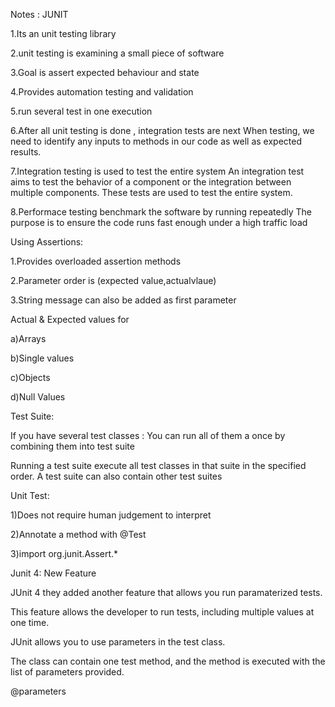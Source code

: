
Notes : JUNIT

1.Its an unit testing library

2.unit testing is examining a small piece of software

3.Goal is assert expected behaviour and state

4.Provides automation testing and validation

5.run several test in one execution

6.After all unit testing is done , integration tests are next
 When testing, we need to identify any inputs to methods in our code as well as expected results.

7.Integration testing is used to test the entire system
  An integration test aims to test the behavior of a component or the integration between multiple components. These tests are used to test the entire system.

8.Performace testing benchmark the software by running repeatedly
  The purpose is to ensure the code runs fast enough under a high traffic load

Using Assertions:

1.Provides overloaded assertion methods

2.Parameter order is (expected value,actualvlaue)

3.String message can also be added as first parameter

 Actual & Expected values for
  
  a)Arrays
  
  b)Single values
  
  c)Objects
  
  d)Null Values

Test Suite:

If you have several test classes : You can run all of them a once by combining them into test suite

Running a test suite execute all test classes in that suite in the specified order. A test suite can also contain other test suites

Unit Test:

1)Does not require human judgement to interpret

2)Annotate a method with @Test

3)import org.junit.Assert.*

Junit 4: New Feature

JUnit 4 they added another feature that allows you run paramaterized tests.

This feature allows the developer to run tests, including multiple values at one time.

JUnit allows you to use parameters in the test class.

The class can contain one test method, and the method is executed with the list of parameters provided.

@parameters
 


